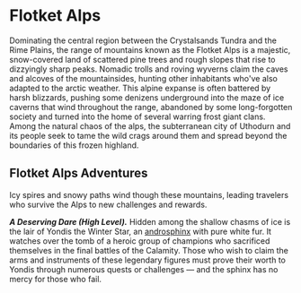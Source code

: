 # Flotket Alps

Dominating the central region between the Crystalsands Tundra and the Rime Plains, the range of mountains known as the Flotket Alps is a majestic, snow-covered land of scattered pine trees and rough slopes that rise to dizzyingly sharp peaks. Nomadic trolls and roving wyverns claim the caves and alcoves of the mountainsides, hunting other inhabitants who've also adapted to the arctic weather. This alpine expanse is often battered by harsh blizzards, pushing some denizens underground into the maze of ice caverns that wind throughout the range, abandoned by some long-forgotten society and turned into the home of several warring frost giant clans. Among the natural chaos of the alps, the subterranean city of Uthodurn and its people seek to tame the wild crags around them and spread beyond the boundaries of this frozen highland.

## Flotket Alps Adventures

Icy spires and snowy paths wind though these mountains, leading travelers who survive the Alps to new challenges and rewards.

_**A Deserving Dare (High Level).**_ Hidden among the shallow chasms of ice is the lair of Yondis the Winter Star, an [androsphinx](https://www.dndbeyond.com/monsters/16785-androsphinx) with pure white fur. It watches over the tomb of a heroic group of champions who sacrificed themselves in the final battles of the Calamity. Those who wish to claim the arms and instruments of these legendary figures must prove their worth to Yondis through numerous quests or challenges — and the sphinx has no mercy for those who fail.